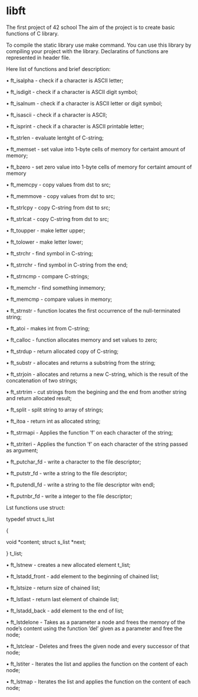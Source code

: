 # libft
The first project of 42 school
The aim of the project is to create basic functions of C library.

To compile the static library use make command. You can use this library by compiling your project with the library.
Declaratins of functions are represented in header file.

Here list of functions and brief description:

• ft_isalpha - check if a character is ASCII letter;

• ft_isdigit - check if a character is ASCII digit symbol;

• ft_isalnum - check if a character is ASCII letter or digit symbol;

• ft_isascii  - check if a character is ASCII;

• ft_isprint - check if a character is ASCII printable letter;

• ft_strlen - evaluate lentght of C-string;

• ft_memset - set value into 1-byte cells of memory for certaint amount of memory;

• ft_bzero - set zero value into 1-byte cells of memory for certaint amount of memory

• ft_memcpy - copy values from dst to src;

• ft_memmove - copy values from dst to src;

• ft_strlcpy - copy C-string from dst to src;

• ft_strlcat - copy C-string from dst to src;

• ft_toupper - make letter upper;

• ft_tolower - make letter lower;

• ft_strchr - find symbol in C-string;

• ft_strrchr - find symbol in C-string from the end;

• ft_strncmp - compare C-strings;

• ft_memchr - find something inmemory;

• ft_memcmp - compare values in memory;

• ft_strnstr - function locates the first occurrence of the null-terminated string;

• ft_atoi - makes int from C-string;

• ft_calloc - function allocates memory and set values to zero;

• ft_strdup - return allocated copy of C-string;

• ft_substr - allocates and returns a substring from the string;

• ft_strjoin - allocates and returns a new C-string, which is the result of the concatenation of two strings;

• ft_strtrim - cut strings from the begining and the end from another string and return allocated result;

• ft_split - split string to array of strings;

• ft_itoa - return int as allocated string;

• ft_strmapi - Applies the function ’f’ on each character of the string;

• ft_striteri - Applies the function ’f’ on each character of the string passed as argument;

• ft_putchar_fd - write a character to the file descriptor;

• ft_putstr_fd - write a string to the file descriptor;

• ft_putendl_fd - write a string to the file descriptor witn endl;

• ft_putnbr_fd - write a integer to the file descriptor;

Lst functions use struct:

typedef struct s_list

{

  void *content; 
  struct s_list *next;

} t_list;

• ft_lstnew - creates a new allocated element t_list;

• ft_lstadd_front - add element to the beginning of chained list;

• ft_lstsize - return size of chained list;

• ft_lstlast - return last element of chainde list;

• ft_lstadd_back - add element to the end of list;

• ft_lstdelone - Takes as a parameter a node and frees the memory of the node’s content using the function ’del’ given as a parameter and free the node;

• ft_lstclear - Deletes and frees the given node and every successor of that node;

• ft_lstiter - Iterates the list and applies the function on the content of each node;

• ft_lstmap - Iterates the list and applies the function on the content of each node;
